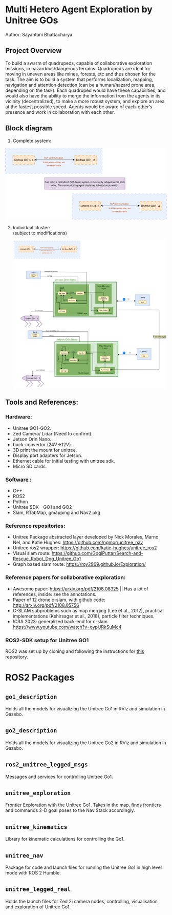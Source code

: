 # Multi Hetero Agent Exploration by Unitree GOs 

Author: Sayantani Bhattacharya

## Project Overview

To build a swarm of quadrupeds, capable of collaborative exploration missions, in hazardous/dangerous terrains.
Quadrupeds are ideal for moving in uneven areas like mines, forests, etc and thus chosen for the task. The aim is to 
build a system that performs localization, mapping, navigation and attention detection (can be a human/hazard prone area, 
depending on the task). Each quadruped would have these capabilities, and would also have the ability to merge the 
information from the agents in its vicinity (decentralized), to make a more robust system, and explore an area at the 
fastest possible speed. Agents would be aware of each-other’s presence and work in collaboration with each other.

## Block diagram

1. Complete system:</br>
<p align="right">
  <img src="/images/system_block.png" alt="Alt text" width="700"/>
</p>
 

2. Individual cluster:</br>
    (subject to modifications) </br>
    <p align="right">
     <img src="/images/indv_block.png" alt="Alt text" width="700"/>
    </p>

## Tools and References:

### Hardware:
  - Unitree GO1-GO2.
  - Zed Camera/ Lidar (Need to confirm).
  - Jetson Orin Nano.
  - buck-convertor (24V->12V).
  - 3D print the mount for unitree.
  - Display port adapters for Jetson.
  - Ethernet cable for initial testing with unitree sdk.
  - Micro SD cards.

### Software : 
  - C++
  - ROS2
  - Python
  - Unitree SDK - GO1 and GO2
  - Slam, RTabMap, gmapping and Nav2 pkg

### Reference repositories:
  - Unitree Package abstracted layer developed by Nick Morales, Marno Nel, and Katie Hughes:  https://github.com/ngmor/unitree_nav 
  - Unitree ros2 wrapper: https://github.com/katie-hughes/unitree_ros2 
  - Visual slam route: https://github.com/GogiPuttar/Search-and-Rescue_Robot_Dog_Unitree_Go1
  - Graph based slam route: https://roy2909.github.io/Exploration/

### Reference papers for collaborative exploration:
  - Awesome paper: https://arxiv.org/pdf/2108.08325 || Has a lot of references, inside: see the annotations.
  - Paper of 12 drone c-slam, with github code: http://arxiv.org/pdf/2108.05756 
  - C-SLAM subproblems such as map merging (Lee et al., 2012), practical implementations (Kshirsagar et al., 2018), particle filter techniques.
  - ICRA 2023: generalized back-end for c-slam https://www.youtube.com/watch?v=oypURkSuMc4 

### ROS2-SDK setup for Unitree GO1
ROS2 was set up by cloning and following the instructions for [this](https://github.com/unitreerobotics/unitree_ros2) repository. 


# ROS2 Packages

## `go1_description`
Holds all the models for visualizing the Unitree Go1 in RViz and simulation in Gazebo.

## `go2_description`
Holds all the models for visualizing the Unitree Go2 in RViz and simulation in Gazebo.

## `ros2_unitree_legged_msgs`
Messages and services for controlling Unitree Go1.

## `unitree_exploration`
Frontier Exploration with the Unitree Go1. Takes in the map, finds frontiers and commands 2-D goal poses to the Nav Stack accordingly.

## `unitree_kinematics`
Library for kinematic calculations for controlling the Go1.

## `unitree_nav`
Package for code and launch files for running the Unitree Go1 in high level mode with ROS 2 Humble. 

## `unitree_legged_real`
Holds the launch files for Zed 2i camera nodes, controlling, visualisation and exploration of Unitree Go1.

